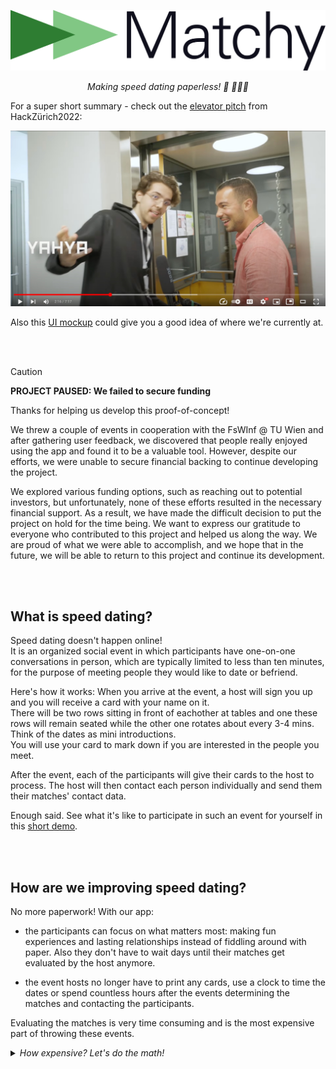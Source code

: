 <p align="center">
  <img width="512" src="./frontend/src/assets/matchyLogoGreen.svg" alt="Matchy Logo">
</p>
<p align="center">
  <i>Making speed dating paperless! 💌 🏃🏻💨</i>
</p>

For a super short summary - check out the [elevator pitch](https://www.youtube.com/watch?v=n2XdwmY_asM&t=133s) from HackZürich2022:

<a href="https://www.youtube.com/watch?v=n2XdwmY_asM&t=133s">
  <p align="center">
    <img width="512" src="./docs/interview_preview.jpeg" alt="bouncing yahya lol">
  </p>
</a>

Also this [UI mockup](/docs/figma%20mockups/V3/matchy%20V3.pdf) could give you a good idea of where we're currently at.

<br><br>

> [!CAUTION]
>
> **PROJECT PAUSED: We failed to secure funding**
>
> Thanks for helping us develop this proof-of-concept!
>
> We threw a couple of events in cooperation with the FsWInf @ TU Wien and after gathering user feedback, we discovered that people really enjoyed using the app and found it to be a valuable tool. However, despite our efforts, we were unable to secure financial backing to continue developing the project.
>
> We explored various funding options, such as reaching out to potential investors, but unfortunately, none of these efforts resulted in the necessary financial support. As a result, we have made the difficult decision to put the project on hold for the time being. We want to express our gratitude to everyone who contributed to this project and helped us along the way. We are proud of what we were able to accomplish, and we hope that in the future, we will be able to return to this project and continue its development.

<br><br>

## What is speed dating?

Speed dating doesn't happen online! <br>
It is an organized social event in which participants have one-on-one conversations in person, which are typically limited to less than ten minutes, for the purpose of meeting people they would like to date or befriend.

Here's how it works: When you arrive at the event, a host will sign you up and you will receive a card with your name on it. <br>
There will be two rows sitting in front of eachother at tables and one these rows will remain seated while the other one rotates about every 3-4 mins. Think of the dates as mini introductions. <br>
You will use your card to mark down if you are interested in the people you meet.

After the event, each of the participants will give their cards to the host to process. The host will then contact each person individually and send them their matches' contact data.

Enough said. See what it's like to participate in such an event for yourself in this [short demo](https://www.youtube.com/watch?v=p-3cmlPnx0s&t=9s).

<br><br>

## How are we improving speed dating?

No more paperwork! With our app:

- the participants can focus on what matters most: making fun experiences and lasting relationships instead of fiddling around with paper. Also they don't have to wait days until their matches get evaluated by the host anymore.

- the event hosts no longer have to print any cards, use a clock to time the dates or spend countless hours after the events determining the matches and contacting the participants.

Evaluating the matches is very time consuming and is the most expensive part of throwing these events.

<details>
  <summary> <i> How expensive? Let's do the math! </i> </summary>

> Let's assume that we have $n$ participants, split into two groups. For example, 40 participants in total, of which there are 20 in each group.
> Each participant speed-dates everyone from the other group and fills out their cards as they go along. This gives you $(n)$ 40 cards, each with $(\frac{n}{2})$ 20 reviews.
>
> Now, when going through a single card, the host will check if the participant liked the other one. If yes, time to search for their card, and check if they also liked our participant. Then we need somewhere between 0 and $(\frac{n}{2})$ 20 card comparisons to determine the matches for a _single_ person. And finally, for each match, all the contact information needs to be manually noted down, and sent to our participant.
>
> Repeat this for every single of the $(n)$ 40 participants, and you have at most $(n \cdot \frac{n}{2})$ 800 card comparisons to determine all the matches.
>
> Now assuming that we do this as efficient as possible by iterating through each date that happened at the event once instead of twice from both sides (in the description above we iterated through the people, not the dates) we still have $((\frac{n}{2})^2)$ comparisons - in our example this would mean the host has to do 400 comparisons for just 40 participants which is still very time consuming.
>
> But we also have the option to disable groups altogether which enables all participants to date each other. <br> In this case the number of comparisons would be a lot higher. If iterating by people we would require $(n \cdot (n-1))$ 1560 comparisons and if iterating by dates we would require a grand total of $({\sum}_{i = 0}^{n-1}i = \frac{n(n+1)}{2} - n)$ 740 comparisons.

</details>
